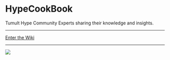 # HypeCookBook

Tumult Hype Community Experts sharing their knowledge and insights.

---

[Enter the Wiki](https://github.com/worldoptimizer/HypeCookBook/wiki)

---

![](https://hypecookbook.de/media/uploads/xiVEPsjZYHF3.jpg)


